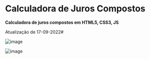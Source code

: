 # Calculadora de Juros Compostos
**Calculadora de juros compostos em HTML5, CSS3, JS**

Atualização de 17-09-2022#

![image](https://user-images.githubusercontent.com/41703972/65540712-51ed6b80-dee2-11e9-9f67-1a7063d77c9a.png)

![image](https://user-images.githubusercontent.com/41703972/62391151-74928200-b53a-11e9-923a-3abfc26e8a22.png)
